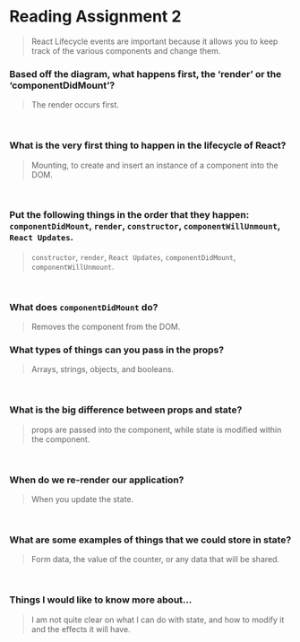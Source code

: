 # Reading Assignment 2

>React Lifecycle events are important because it allows you to keep track of the various components and change them.

### Based off the diagram, what happens first, the ‘render’ or the ‘componentDidMount’?
>
>The render occurs first.

<br/>

### What is the very first thing to happen in the lifecycle of React?
>
>Mounting, to create and insert an instance of a component into the DOM.

<br/>

### Put the following things in the order that they happen: `componentDidMount`, `render`, `constructor`, `componentWillUnmount`, `React Updates`.
>
>`constructor`, `render`, `React Updates`, `componentDidMount`, `componentWillUnmount`.

<br/>

### What does `componentDidMount` do?
>
>Removes the component from the DOM.

### What types of things can you pass in the props?
>
>Arrays, strings, objects, and booleans.

<br/>

### What is the big difference between props and state?
>
>props are passed into the component, while state is modified within the component.

<br/>

### When do we re-render our application?
>
>When you update the state.

<br/>

### What are some examples of things that we could store in state?
>
>Form data, the value of the counter, or any data that will be shared.

<br/>

### Things I would like to know more about...
>
>I am not quite clear on what I can do with state, and how to modify it and the effects it will have.